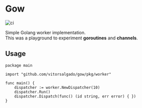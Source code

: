 # Gow

![ci](https://github.com/vitorsalgado/gow/workflows/ci/badge.svg)

Simple Golang worker implementation.  
This was a playground to experiment **goroutines** and **channels**.

## Usage
```
package main

import "github.com/vitorsalgado/gow/pkg/worker"

func main() {
	dispatcher := worker.NewDispatcher(10)
	dispatcher.Run()
	dispatcher.Dispatch(func() (id string, err error) { })
}
```

